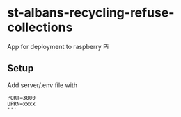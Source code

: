 # st-albans-recycling-refuse-collections
App for deployment to raspberry Pi  

## Setup

Add server/.env file with 

```
PORT=3000
UPRN=xxxx
'''